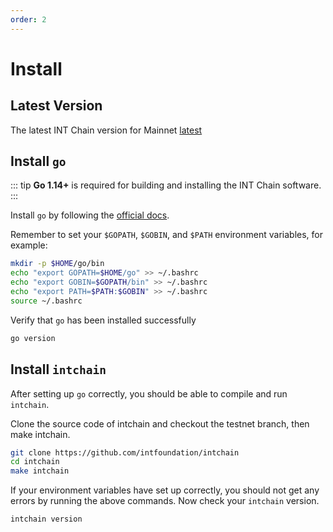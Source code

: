 ```yaml
---
order: 2
---
```


# Install

## Latest Version

The latest INT Chain version for Mainnet [latest](https://github.com/intfoundation/intchain)

## Install `go`

::: tip
**Go 1.14+** is required for building and installing the INT Chain software.
:::

Install `go` by following the [official docs](https://golang.org/doc/install).

Remember to set your `$GOPATH`, `$GOBIN`, and `$PATH` environment variables, for example:

```bash
mkdir -p $HOME/go/bin
echo "export GOPATH=$HOME/go" >> ~/.bashrc
echo "export GOBIN=$GOPATH/bin" >> ~/.bashrc
echo "export PATH=$PATH:$GOBIN" >> ~/.bashrc
source ~/.bashrc
```

Verify that `go` has been installed successfully

```bash
go version
```

## Install `intchain`

After setting up `go` correctly, you should be able to compile and run `intchain`.

Clone the source code of intchain and checkout the testnet branch, then make intchain.

```bash
git clone https://github.com/intfoundation/intchain
cd intchain
make intchain
```

If your environment variables have set up correctly, you should not get any errors by running the above commands.
Now check your `intchain` version.

```bash
intchain version
```
